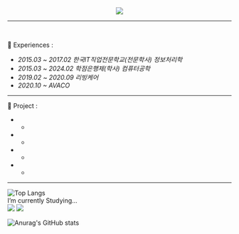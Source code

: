 
<div align="center">
  <img src="https://capsule-render.vercel.app/api?type=waving&color=auto&height=200&section=header&text=KeunHo Github&fontSize=60" />
  <br>
</div>

----
<br>

🔭 Experiences :
-   *2015.03 ~ 2017.02 한국IT직업전문학교(전문학사) 정보처리학* 
-   *2015.03 ~ 2024.02 학점은행제(학사) 컴퓨터공학*
-   *2019.02 ~ 2020.09 리빙케어*
-   *2020.10 ~ AVACO*

---
🔭 Project :
-   * 
-   *
-   *
-   *

---
  <!-- 주석
  아이콘 포멧 = <img src="http://img.shields.io/badge/이름-색상코드?style=flat-square&logo=아이콘이름&logoColor=글자색상"/>
  -->

  ![Top Langs](https://github-readme-stats.vercel.app/api/top-langs/?username=DohanPAPA&layout=compact)
  <br>
  I’m currently Studying...
  <br>
  <img src="http://img.shields.io/badge/C shap-00599C?style=flat-square&logo=C&logoColor=white"/> 
  <img src="https://img.shields.io/badge/opencv-5C3EE8?style=flat-square&logo=opencv&logoColor=black">
  <br>


![Anurag's GitHub stats](https://github-readme-stats.vercel.app/api?username=DohanPAPA&show_icons=true&theme=radical)




<!--
**DohanPAPA/DohanPAPA** is a ✨ _special_ ✨ repository because its `README.md` (this file) appears on your GitHub profile.

Here are some ideas to get you started:

- 🔭 I’m currently working on ...
- 🌱 I’m currently learning ...
- 👯 I’m looking to collaborate on ...
- 🤔 I’m looking for help with ...
- 💬 Ask me about ...
- 📫 How to reach me: ...
- 😄 Pronouns: ...
- ⚡ Fun fact: ...
-->
